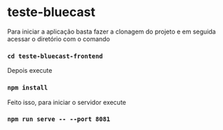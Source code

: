 # teste-bluecast

Para iniciar a aplicação basta fazer a clonagem do projeto e em seguida acessar o diretório com o comando

### `cd teste-bluecast-frontend`

Depois execute

### `npm install`

Feito isso, para iniciar o servidor execute

### `npm run serve -- --port 8081`
